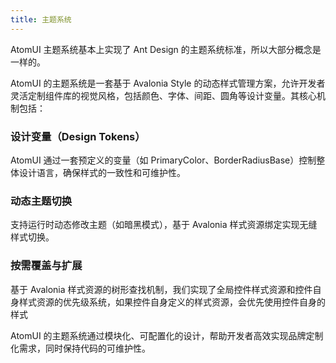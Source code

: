 ```yaml
---
title: 主题系统
---
```


AtomUI 主题系统基本上实现了 Ant Design 的主题系统标准，所以大部分概念是一样的。

AtomUI 的主题系统是一套基于 Avalonia Style 的动态样式管理方案，允许开发者灵活定制组件库的视觉风格，包括颜色、字体、间距、圆角等设计变量。其核心机制包括：

### 设计变量（Design Tokens）
AtomUI 通过一套预定义的变量（如 PrimaryColor、BorderRadiusBase）控制整体设计语言，确保样式的一致性和可维护性。

### 动态主题切换
支持运行时动态修改主题（如暗黑模式），基于 Avalonia 样式资源绑定实现无缝样式切换。

### 按需覆盖与扩展
基于 Avalonia 样式资源的树形查找机制，我们实现了全局控件样式资源和控件自身样式资源的优先级系统，如果控件自身定义的样式资源，会优先使用控件自身的样式

AtomUI 的主题系统通过模块化、可配置化的设计，帮助开发者高效实现品牌定制化需求，同时保持代码的可维护性。
